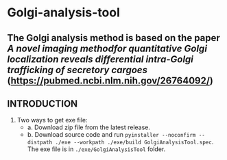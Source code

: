 # Golgi-analysis-tool


## The Golgi analysis method is based on the paper _A novel imaging methodfor quantitative Golgi localization reveals differential intra-Golgi trafficking of secretory cargoes_ (https://pubmed.ncbi.nlm.nih.gov/26764092/)

## INTRODUCTION 

1. Two ways to get exe file:
   - a. Download zip file from the latest release.
   - b. Download source code and run `pyinstaller --noconfirm --distpath ./exe --workpath ./exe/build GolgiAnalysisTool.spec`. The exe file is in `./exe/GolgiAnalysisTool` folder.
